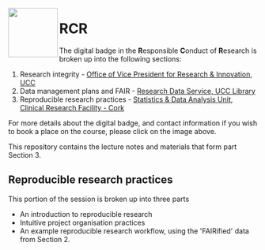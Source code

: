 [<img align="left" width="100" height="100" src="https://libapps-eu.s3.amazonaws.com/accounts/138263/images/VPRI_Digital_Badge_in_Responsible_Conduct_of_Research_v2.png">](https://libguides.ucc.ie/researchdataservice/trainingandsupport)
# RCR
 
The digital badge in the **R**esponsible **C**onduct of **R**esearch is broken up into the following sections:

1. Research integrity - [Office of Vice President for Research & Innovation, UCC](https://www.ucc.ie/en/research/)
2. Data management plans and FAIR - [Research Data Service, UCC Library](https://libguides.ucc.ie/researchdataservice)
3. Reproducible research practices - [Statistics & Data Analysis Unit, Clinical Research Facility - Cork](https://crfc.ucc.ie/)

For more details about the digital badge, and contact information if you wish to book a place on the course, please click on the image above.

This repository contains the lecture notes and materials that form part Section 3. 

## Reproducible research practices

This portion of the session is broken up into three parts
- An introduction to reproducible research
- Intuitive project organisation practices
- An example reproducible research workflow, using the 'FAIRified' data from Section 2.
